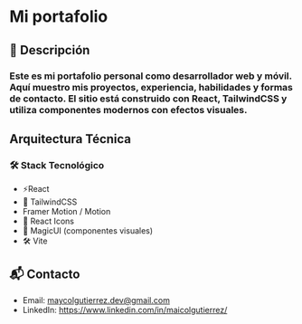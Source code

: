 # Mi portafolio

## 🚀 Descripción

### Este es mi portafolio personal como desarrollador web y móvil. Aquí muestro mis proyectos, experiencia, habilidades y formas de contacto. El sitio está construido con React, TailwindCSS y utiliza componentes modernos con efectos visuales.

## Arquitectura Técnica

### 🛠️ Stack Tecnológico

- ⚡React
- 🎨 TailwindCSS
- Framer Motion / Motion
- 🎨 React Icons
- 🎨 MagicUI (componentes visuales)
- 🛠️ Vite



##  📬 Contacto
- Email: maycolgutierrez.dev@gmail.com
- LinkedIn: https://www.linkedin.com/in/maicolgutierrez/

